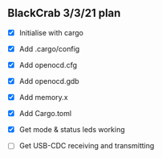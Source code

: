 ## BlackCrab 3/3/21 plan
- [x] Initialise with cargo
- [x] Add .cargo/config
- [x] Add openocd.cfg
- [x] Add openocd.gdb
- [x] Add memory.x
- [x] Add Cargo.toml
- [x] Get mode & status leds working
- [ ] Get USB-CDC receiving and transmitting

